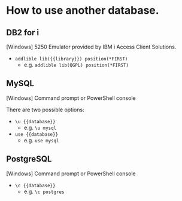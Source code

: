 # How to use another database.

## DB2 for i

\[Windows\] 5250 Emulator provided by IBM i Access Client Solutions.

* `addlible lib({{library}}) position(*FIRST)`
    * e.g. `addlible lib(QGPL) position(*FIRST)`



## MySQL

\[Windows\] Command prompt or PowerShell console

There are two possible options:
* `\u {{database}}`
    * e.g. `\u mysql`
* `use {{database}}`
    * e.g. `use mysql`



## PostgreSQL

\[Windows\] Command prompt or PowerShell console

* `\c {{database}}`
    * e.g. `\c postgres`
